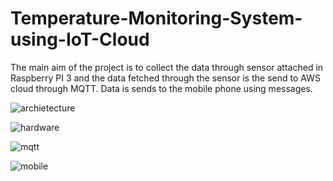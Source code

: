 # Temperature-Monitoring-System-using-IoT-Cloud

The main aim of the project is to collect the data through sensor
attached in Raspberry PI 3 and the data fetched through the sensor is the
send to AWS cloud through MQTT. Data is sends to the mobile phone using
messages.

![archietecture](https://user-images.githubusercontent.com/39332393/52910209-353ce580-32ba-11e9-8e5e-d46562fa2bc1.png)


![hardware](https://user-images.githubusercontent.com/39332393/52910210-379f3f80-32ba-11e9-8f91-ccdffcbfbdd0.png)


![mqtt](https://user-images.githubusercontent.com/39332393/52910211-3a9a3000-32ba-11e9-9d9e-6e30b5f6c726.png)


![mobile](https://user-images.githubusercontent.com/39332393/52910212-3f5ee400-32ba-11e9-831a-4f1a5f921695.png)
